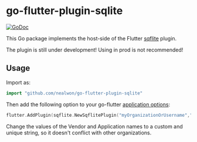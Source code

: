 # go-flutter-plugin-sqlite

[![GoDoc](https://godoc.org/github.com/nealwon/go-flutter-plugin-sqlite?status.svg)](https://godoc.org/github.com/nealwon/go-flutter-plugin-sqlite)

This Go package implements the host-side of the Flutter [sqflite](https://pub.dartlang.org/packages/sqflite) plugin.

The plugin is still under development! Using in prod is not recommended!

## Usage

Import as:

```go
import "github.com/nealwon/go-flutter-plugin-sqlite"
```

Then add the following option to your go-flutter [application options](https://github.com/go-flutter-desktop/go-flutter/blob/68868301742b864b719b31ae51c7ec4b3b642d1a/example/simpleDemo/main.go#L53):

```go
flutter.AddPlugin(sqflite.NewSqflitePlugin("myOrganizationOrUsername","myApplicationName")),
```

Change the values of the Vendor and Application names to a custom and unique
string, so it doesn't conflict with other organizations.

